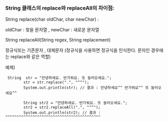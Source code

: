 ### String 클래스의 replace와 replaceAll의 차이점: 

String replace(char oldChar, char newChar) :

oldChar : 찾을 문자열 , newChar : 새로운 문자열

String replaceAll(String regex, String replacement)

정규식또는 기존문자 , 대체문자 (정규식을 사용하면 정규식을 인식한다. 문자인 경우에는 replace와 같은 역할)

예제)

```
 String  str = "안녕하세요. 반가워요. 또 놀러오세요.";
        str = str.replace(".", "^^");
        System.out.println(str); // 결과 : 안녕하세요^^ 반가워요^^ 또 놀러오세요^^

        String str2 = "안녕하세요. 반가워요. 또 놀러오세요.";
        str2 = str2.replaceAll(".", "^^");
        System.out.println(str2); // 결과 : ^^^^^^^^^^^^^^^^^^^^^^^^^^^^^^^^^^^^^^^^^^
```
